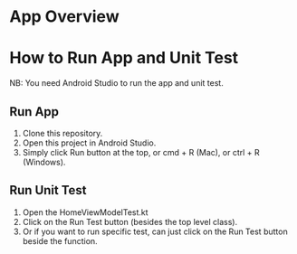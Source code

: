 # App Overview

# How to Run App and Unit Test
NB: You need Android Studio to run the app and unit test. 

## Run App
1. Clone this repository.
2. Open this project in Android Studio.
3. Simply click Run button at the top, or cmd + R (Mac), or ctrl + R (Windows).

## Run Unit Test
1. Open the HomeViewModelTest.kt
2. Click on the Run Test button (besides the top level class).
3. Or if you want to run specific test, can just click on the Run Test button beside the function.
